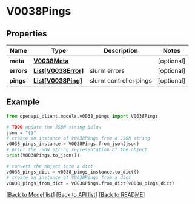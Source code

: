 # V0038Pings


## Properties

Name | Type | Description | Notes
------------ | ------------- | ------------- | -------------
**meta** | [**V0038Meta**](V0038Meta.md) |  | [optional] 
**errors** | [**List[V0038Error]**](V0038Error.md) | slurm errors | [optional] 
**pings** | [**List[V0038Ping]**](V0038Ping.md) | slurm controller pings | [optional] 

## Example

```python
from openapi_client.models.v0038_pings import V0038Pings

# TODO update the JSON string below
json = "{}"
# create an instance of V0038Pings from a JSON string
v0038_pings_instance = V0038Pings.from_json(json)
# print the JSON string representation of the object
print(V0038Pings.to_json())

# convert the object into a dict
v0038_pings_dict = v0038_pings_instance.to_dict()
# create an instance of V0038Pings from a dict
v0038_pings_from_dict = V0038Pings.from_dict(v0038_pings_dict)
```
[[Back to Model list]](../README.md#documentation-for-models) [[Back to API list]](../README.md#documentation-for-api-endpoints) [[Back to README]](../README.md)


